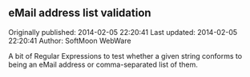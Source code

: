 ## eMail address list validation 
Originally published: 2014-02-05 22:20:41 
Last updated: 2014-02-05 22:20:41 
Author: SoftMoon WebWare 
 
A bit of Regular Expressions to test whether a given string conforms to being an eMail address or comma-separated list of them.